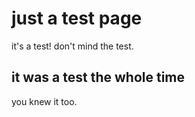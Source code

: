 # just a test page
it's a test! don't mind the test.

## it was a test the whole time
you knew it too.
